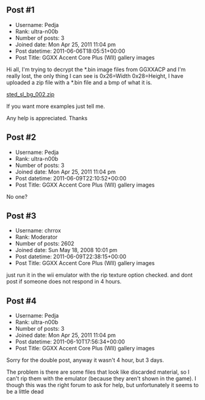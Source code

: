 ## Post #1
- Username: Pedja
- Rank: ultra-n00b
- Number of posts: 3
- Joined date: Mon Apr 25, 2011 11:04 pm
- Post datetime: 2011-06-06T18:05:51+00:00
- Post Title: GGXX Accent Core Plus (WII) gallery images

Hi all,
I'm trying to decrypt the *.bin image files from GGXXACP and I'm really lost, the only thing I can see is 0x26=Width 0x28=Height, I have uploaded a zip file with a *.bin file and a bmp of what it is.

[sted_sl_bg_002.zip](http://www.megaupload.com/?d=HK2PMJ0I)

If you want more examples just tell me.

Any help is appreciated. Thanks
## Post #2
- Username: Pedja
- Rank: ultra-n00b
- Number of posts: 3
- Joined date: Mon Apr 25, 2011 11:04 pm
- Post datetime: 2011-06-09T22:10:52+00:00
- Post Title: GGXX Accent Core Plus (WII) gallery images

No one?
## Post #3
- Username: chrrox
- Rank: Moderator
- Number of posts: 2602
- Joined date: Sun May 18, 2008 10:01 pm
- Post datetime: 2011-06-09T22:38:15+00:00
- Post Title: GGXX Accent Core Plus (WII) gallery images

just run it in the wii emulator with the rip texture option checked.
and dont post if someone does not respond in 4 hours.
## Post #4
- Username: Pedja
- Rank: ultra-n00b
- Number of posts: 3
- Joined date: Mon Apr 25, 2011 11:04 pm
- Post datetime: 2011-06-10T17:56:34+00:00
- Post Title: GGXX Accent Core Plus (WII) gallery images

Sorry for the double post, anyway it wasn't 4 hour, but 3 days.

The problem is there are some files that look like discarded material, so I can't rip them with the emulator (because they aren't shown in the game).
I though this was the right forum to ask for help, but unfortunately it seems to be a little dead
